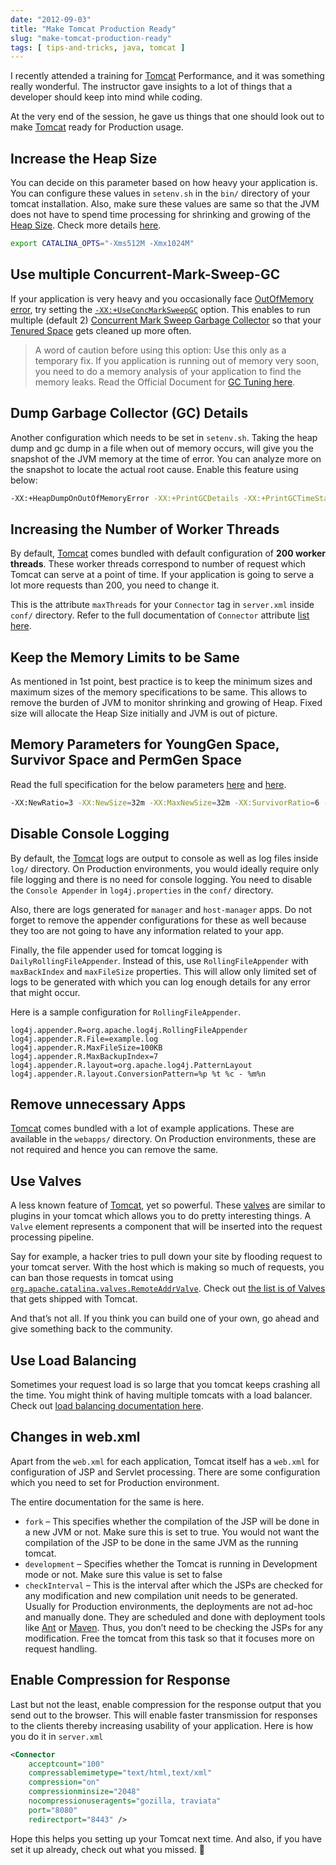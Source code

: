```yaml
---
date: "2012-09-03"
title: "Make Tomcat Production Ready"
slug: "make-tomcat-production-ready"
tags: [ tips-and-tricks, java, tomcat ]
---
```




I recently attended a training for [Tomcat][1] Performance, and it was something really wonderful. The instructor gave insights to a lot of things that a developer should keep into mind while coding.

At the very end of the session, he gave us things that one should look out to make [Tomcat][1] ready for Production usage.

## Increase the Heap Size

You can decide on this parameter based on how heavy your application is. You can configure these values in `setenv.sh` in the `bin/` directory of your tomcat installation. Also, make sure these values are same so that the JVM does not have to spend time processing for shrinking and growing of the [Heap Size][2]. Check more details [here][3].

```bash
export CATALINA_OPTS="-Xms512M -Xmx1024M"
```

## Use multiple Concurrent-Mark-Sweep-GC

If your application is very heavy and you occasionally face [OutOfMemory error][4], try setting the [`-XX:+UseConcMarkSweepGC`][5] option. This enables to run multiple (default 2) [Concurrent Mark Sweep Garbage Collector][5] so that your [Tenured Space][2] gets cleaned up more often.

> A word of caution before using this option: Use this only as a temporary fix. If you application is running out of memory very soon, you need to do a memory analysis of your application to find the memory leaks. Read the Official Document for [GC Tuning here][6].

## Dump Garbage Collector (GC) Details

Another configuration which needs to be set in `setenv.sh`. Taking the heap dump and gc dump in a file when out of memory occurs, will give you the snapshot of the JVM memory at the time of error. You can analyze more on the snapshot to locate the actual root cause. Enable this feature using below:

```bash
-XX:+HeapDumpOnOutOfMemoryError -XX:+PrintGCDetails -XX:+PrintGCTimeStamps -verbose:gc -Xloggc:/tmp/gc.log
```

## Increasing the Number of Worker Threads

By default, [Tomcat][1] comes bundled with default configuration of **200 worker threads**. These worker threads correspond to number of request which Tomcat can serve at a point of time. If your application is going to serve a lot more requests than 200, you need to change it.

This is the attribute `maxThreads` for your `Connector` tag in `server.xml` inside `conf/` directory. Refer to the full documentation of `Connector` attribute [list here][7].

## Keep the Memory Limits to be Same

As mentioned in 1st point, best practice is to keep the minimum sizes and maximum sizes of the memory specifications to be same. This allows to remove the burden of JVM to monitor shrinking and growing of Heap. Fixed size will allocate the Heap Size initially and JVM is out of picture.

## Memory Parameters for YoungGen Space, Survivor Space and PermGen Space

Read the full specification for the below parameters [here][8] and [here][9].

```bash
-XX:NewRatio=3 -XX:NewSize=32m -XX:MaxNewSize=32m -XX:SurvivorRatio=6 -XX:MaxPermSize=64m
```

## Disable Console Logging

By default, the [Tomcat][1] logs are output to console as well as log files inside `log/` directory. On Production environments, you would ideally require only file logging and there is no need for console logging. You need to disable the `Console Appender` in `log4j.properties` in the `conf/` directory.

Also, there are logs generated for `manager` and `host-manager` apps. Do not forget to remove the appender configurations for these as well because they too are not going to have any information related to your app.

Finally, the file appender used for tomcat logging is `DailyRollingFileAppender`. Instead of this, use `RollingFileAppender` with `maxBackIndex` and `maxFileSize` properties. This will allow only limited set of logs to be generated with which you can log enough details for any error that might occur.

Here is a sample configuration for `RollingFileAppender`.

```properties
log4j.appender.R=org.apache.log4j.RollingFileAppender
log4j.appender.R.File=example.log
log4j.appender.R.MaxFileSize=100KB
log4j.appender.R.MaxBackupIndex=7
log4j.appender.R.layout=org.apache.log4j.PatternLayout
log4j.appender.R.layout.ConversionPattern=%p %t %c - %m%n
```

## Remove unnecessary Apps

[Tomcat][1] comes bundled with a lot of example applications. These are available in the `webapps/` directory. On Production environments, these are not required and hence you can remove the same.

## Use Valves

A less known feature of [Tomcat][1], yet so powerful. These [valves][10] are similar to plugins in your tomcat which allows you to do pretty interesting things. A `Valve` element represents a component that will be inserted into the request processing pipeline.

Say for example, a hacker tries to pull down your site by flooding request to your tomcat server. With the host which is making so much of requests, you can ban those requests in tomcat using [`org.apache.catalina.valves.RemoteAddrValve`][11]. Check out [the list is of Valves][12] that gets shipped with Tomcat.

And that’s not all. If you think you can build one of your own, go ahead and give something back to the community.

## Use Load Balancing

Sometimes your request load is so large that you tomcat keeps crashing all the time. You might think of having multiple tomcats with a load balancer. Check out [load balancing documentation here][13].

## Changes in web.xml

Apart from the `web.xml` for each application, Tomcat itself has a `web.xml` for configuration of JSP and Servlet processing. There are some configuration which you need to set for Production environment.

The entire documentation for the same is here.
* `fork` – This specifies whether the compilation of the JSP will be done in a new JVM or not. Make sure this is set to true. You would not want the compilation of the JSP to be done in the same JVM as the running tomcat.
* `development` – Specifies whether the Tomcat is running in Development mode or not. Make sure this value is set to false
* `checkInterval` – This is the interval after which the JSPs are checked for any modification and new compilation unit needs to be generated. Usually for Production environments, the deployments are not ad-hoc and manually done. They are scheduled and done with deployment tools like [Ant][14] or [Maven][15]. Thus, you don’t need to be checking the JSPs for any modification. Free the tomcat from this task so that it focuses more on request handling.

## Enable Compression for Response

Last but not the least, enable compression for the response output that you send out to the browser. This will enable faster transmission for responses to the clients thereby increasing usability of your application. Here is how you do it in `server.xml`

```xml
<Connector
    acceptcount="100"
    compressablemimetype="text/html,text/xml"
    compression="on"
    compressionminsize="2048"
    nocompressionuseragents="gozilla, traviata"
    port="8080"
    redirectport="8443" />
```

Hope this helps you setting up your Tomcat next time. And also, if you have set it up already, check out what you missed. 🙂



   [1]: https://tomcat.apache.org/
   [2]: https://docs.oracle.com/javase/8/docs/technotes/guides/vm/gctuning/sizing.html
   [3]: https://stackoverflow.com/questions/6897476/tomcat-7-how-to-set-initial-heap-size-correctly
   [4]: https://docs.oracle.com/javase/8/docs/technotes/guides/troubleshoot/memleaks002.html
   [5]: https://docs.oracle.com/javase/8/docs/technotes/guides/vm/gctuning/cms.html
   [6]: https://www.oracle.com/technetwork/java/gc-tuning-5-138395.html
   [7]: https://tomcat.apache.org/tomcat-5.5-doc/config/http.html
   [8]: https://www.oracle.com/technetwork/java/gc-tuning-5-138395.html#0.0.0.0.%20Young%20Generation%20Guarantee%7Coutline
   [9]: https://www.oracle.com/technetwork/java/javase/tech/vmoptions-jsp-140102.html
  [10]: https://tomcat.apache.org/tomcat-5.5-doc/config/valve.html
  [11]: https://tomcat.apache.org/tomcat-5.5-doc/config/valve.html#Remote_Address_Filter
  [12]: https://tomcat.apache.org/tomcat-5.5-doc/config/valve.html
  [13]: https://tomcat.apache.org/connectors-doc/common_howto/loadbalancers.html
  [14]: https://ant.apache.org/
  [15]: https://maven.apache.org/
